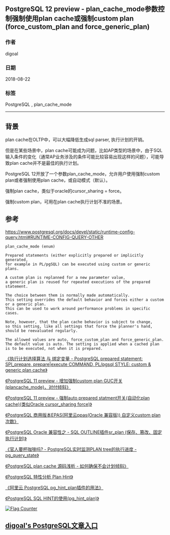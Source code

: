 ## PostgreSQL 12 preview - plan_cache_mode参数控制强制使用plan cache或强制custom plan (force_custom_plan and force_generic_plan)  
                                                           
### 作者                                                           
digoal                                                           
                                                           
### 日期                                                           
2018-08-22                                                         
                                                           
### 标签                                                           
PostgreSQL , plan_cache_mode   
                                                           
----                                                           
                                                           
## 背景   
plan cache在OLTP中，可以大幅降低生成sql parser, 执行计划的开销。  
  
但是在某些场景中，plan cache可能成为问题，比如AP类型的场景中，由于SQL 输入条件的变化（通常AP业务涉及的条件可能比较容易出现这样的问题），可能导致plan cache并不是最佳的执行计划。  
  
PostgreSQL 12开放了一个参数plan_cache_mode，允许用户使用强制custom plan或者强制使用plan cache，或自动模式（默认）。  
  
  
强制plan cache，类似于oracle的cursor_sharing = force。  
  
强制custom plan，可用在plan cache执行计划不准的场景。  
  
## 参考  
  
https://www.postgresql.org/docs/devel/static/runtime-config-query.html#RUNTIME-CONFIG-QUERY-OTHER  
  
```  
plan_cache_mode (enum)  
  
Prepared statements (either explicitly prepared or implicitly generated,   
for example in PL/pgSQL) can be executed using custom or generic plans.   
  
A custom plan is replanned for a new parameter value,   
a generic plan is reused for repeated executions of the prepared statement.   
  
The choice between them is normally made automatically.   
This setting overrides the default behavior and forces either a custom or a generic plan.   
This can be used to work around performance problems in specific cases.   
  
Note, however, that the plan cache behavior is subject to change,   
so this setting, like all settings that force the planner's hand, should be reevaluated regularly.  
  
The allowed values are auto, force_custom_plan and force_generic_plan.   
The default value is auto. The setting is applied when a cached plan is to be executed, not when it is prepared.  
```  
  
[《执行计划选择算法 与 绑定变量 - PostgreSQL prepared statement: SPI_prepare, prepare|execute COMMAND, PL/pgsql STYLE: custom & generic plan cache》](../201212/20121224_01.md)    
  
[《PostgreSQL 11 preview - 增加强制custom plan GUC开关(plancache_mode)，对付倾斜》](../201803/20180325_06.md)    
  
[《PostgreSQL 11 preview - 强制auto prepared statment开关(自动化plan cache)(类似Oracle cursor_sharing force)》](../201803/20180325_05.md)    
  
[《PostgreSQL 商用版本EPAS(阿里云ppas(Oracle 兼容版)) 自定义custom plan次数》](../201801/20180118_04.md)    
  
[《PostgreSQL Oracle 兼容性之 - SQL OUTLINE插件sr_plan (保存、篡改、固定 执行计划)》](../201702/20170228_01.md)    
  
[《官人要杯咖啡吗? - PostgreSQL实时监测PLAN tree的执行进度 - pg_query_state》](../201612/20161208_01.md)    
  
[《PostgreSQL plan cache 源码浅析 - 如何确保不会计划倾斜》](../201606/20160617_01.md)    
  
[《PostgreSQL 特性分析 Plan Hint》](../201605/20160523_02.md)    
  
[《阿里云 PostgreSQL pg_hint_plan插件的用法》](../201604/20160401_01.md)    
  
[《PostgreSQL SQL HINT的使用(pg_hint_plan)》](../201602/20160203_01.md)    
  
     
  
<a rel="nofollow" href="http://info.flagcounter.com/h9V1"  ><img src="http://s03.flagcounter.com/count/h9V1/bg_FFFFFF/txt_000000/border_CCCCCC/columns_2/maxflags_12/viewers_0/labels_0/pageviews_0/flags_0/"  alt="Flag Counter"  border="0"  ></a>  
  
  
  
  
## [digoal's PostgreSQL文章入口](https://github.com/digoal/blog/blob/master/README.md "22709685feb7cab07d30f30387f0a9ae")
  
